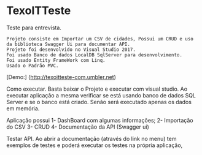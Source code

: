 # TexoITTeste
Teste para entrevista.
```
Projeto consiste em Importar um CSV de cidades, Possui um CRUD e uso da biblioteca Swagger Ui para documentar API.
Projeto foi desenvolvido no Visual Studio 2017.
Foi usado Banco de dados LocalDB SqlServer para desenvolvimento.
Foi usado Entity FrameWork com Linq.
Usado o Padrão MVC.
```
[Demo:] (http://texoitteste-com.umbler.net)

Como executar.
Basta baixar o Projeto e executar com visual studio. 
Ao executar aplicação a mesma verificar se está usando banco de dados SQL Server e se o banco está criado. Senão será executado apenas os dados em memória.

Aplicação possui 
1-	DashBoard com algumas informações;
2-	Importação do CSV
3-	CRUD
4-	Documentação da API (Swagger ui)

Testar API.
Ao abrir a documentação (através do link no menu) tem exemplos de testes e poderá executar os testes na própria aplicação,
